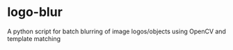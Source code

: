 # logo-blur
A python script for batch blurring of image logos/objects using OpenCV and template matching
